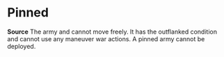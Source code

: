 ﻿---
id: '54'
name: Pinned
source: null

---
# Pinned

**Source** 
The army and cannot move freely. It has the outflanked condition and cannot use any maneuver war actions. A pinned army cannot be deployed.